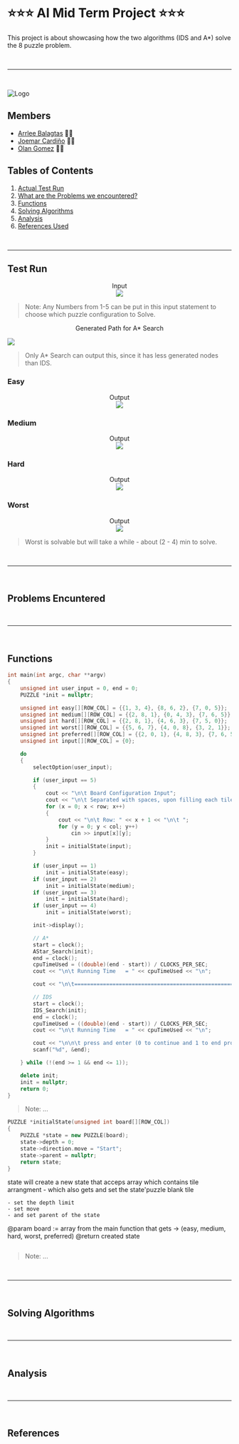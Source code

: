 # ⭐️⭐️⭐️ **AI Mid Term Project** ⭐️⭐️⭐️

This project is about showcasing how the two algorithms (IDS and A*) solve the 8 puzzle problem.

<br>

---

<br>

![Logo](https://static.vecteezy.com/system/resources/previews/000/371/208/original/vector-welcome-hand-drawn-text.jpg)

## Members

- [Arrlee Balagtas](https://www.facebook.com/100004747590876/ "Arrlee Balagtas") ✌🏻
- [Joemar Cardiño](https://github.com/joemar25 "Joemar's Github") 👋🏻
- [Olan Gomez](https://github.com/AdrianJones23 "Olan Gomez") 🤙🏻

## Tables of Contents

1. [Actual Test Run](#test-run)
2. [What are the Problems we encountered?](#problems-encuntered)
3. [Functions](#functions)
4. [Solving Algorithms](#solving-algorithms)
5. [Analysis](#analysis)
6. [References Used](#references)

<br>

---

## Test Run

<p align="center"> Input <br> <img align="center" src="https://github.com/joemar25/Files/blob/main/easy-in.PNG?raw=true"> </p>

> Note: Any Numbers from 1-5 can be put in this input statement to choose which puzzle configuration to Solve.

<p align="center"> Generated Path for A* Search <br>

<img align="center" src="https://github.com/joemar25/Files/blob/main/ai-mid-term-out.PNG?raw=true" > </p>

> Only A* Search can output this, since it has less generated nodes than IDS.

### Easy

<p align="center"> Output <br> <img align="center" src="https://github.com/joemar25/Files/blob/main/easy-out.PNG?raw=true" > </p>

### Medium

<p align="center"> Output <br> <img align="center" src="https://github.com/joemar25/Files/blob/main/medium-out.PNG?raw=true" > </p>

### Hard

<p align="center"> Output <br> <img align="center" src="https://github.com/joemar25/Files/blob/main/hard-out.PNG?raw=true" > </p>

### Worst

<p align="center"> Output <br> <img align="center" src="https://github.com/joemar25/Files/blob/main/worst-out.PNG?raw=true" > </p>

> Worst is solvable but will take a while - about (2 - 4) min to solve.

<br>

---

<br>

## Problems Encuntered

<br>

---

<br>

## Functions

```c++
int main(int argc, char **argv)
{
    unsigned int user_input = 0, end = 0;
    PUZZLE *init = nullptr;

    unsigned int easy[][ROW_COL] = {{1, 3, 4}, {8, 6, 2}, {7, 0, 5}};
    unsigned int medium[][ROW_COL] = {{2, 8, 1}, {0, 4, 3}, {7, 6, 5}};
    unsigned int hard[][ROW_COL] = {{2, 8, 1}, {4, 6, 3}, {7, 5, 0}};
    unsigned int worst[][ROW_COL] = {{5, 6, 7}, {4, 0, 8}, {3, 2, 1}};
    unsigned int preferred[][ROW_COL] = {{2, 0, 1}, {4, 8, 3}, {7, 6, 5}};
    unsigned int input[][ROW_COL] = {0};

    do
    {
        selectOption(user_input);

        if (user_input == 5)
        {
            cout << "\n\t Board Configuration Input";
            cout << "\n\t Separated with spaces, upon filling each tile...\n";
            for (x = 0; x < row; x++)
            {
                cout << "\n\t Row: " << x + 1 << "\n\t ";
                for (y = 0; y < col; y++)
                    cin >> input[x][y];
            }
            init = initialState(input);
        }

        if (user_input == 1)
            init = initialState(easy);
        if (user_input == 2)
            init = initialState(medium);
        if (user_input == 3)
            init = initialState(hard);
        if (user_input == 4)
            init = initialState(worst);

        init->display();

        // A*
        start = clock();
        AStar_Search(init);
        end = clock();
        cpuTimeUsed = ((double)(end - start)) / CLOCKS_PER_SEC;
        cout << "\n\t Running Time   = " << cpuTimeUsed << "\n";

        cout << "\n\t=================================================================================\n";

        // IDS
        start = clock();
        IDS_Search(init);
        end = clock();
        cpuTimeUsed = ((double)(end - start)) / CLOCKS_PER_SEC;
        cout << "\n\t Running Time   = " << cpuTimeUsed << "\n";

        cout << "\n\n\t press and enter (0 to continue and 1 to end program): ";
        scanf("%d", &end);

    } while (!(end >= 1 && end <= 1));

    delete init;
    init = nullptr;
    return 0;
}
```

> Note: ...

```c++
PUZZLE *initialState(unsigned int board[][ROW_COL])
{
    PUZZLE *state = new PUZZLE(board);
    state->depth = 0;
    state->direction.move = "Start";
    state->parent = nullptr;
    return state;
}

```

state will create a new state that acceps array which contains tile arrangment
    - which also gets and set the state'puzzle blank tile

    - set the depth limit
    - set move
    - and set parent of the state

@param board := array from the main function that gets -> (easy, medium, hard, worst, preferred)
@return created state

```

```

> Note: ...

<br>

---

<br>

## Solving Algorithms

<br>

---

<br>

## Analysis

<br>

---

<br>

## References
